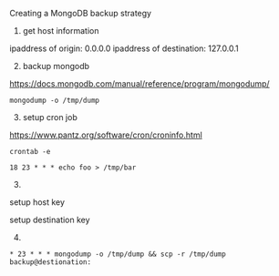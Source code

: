Creating a MongoDB backup strategy

1. get host information

ipaddress of origin: 0.0.0.0
ipaddress of destination:  127.0.0.1

2. backup mongodb

https://docs.mongodb.com/manual/reference/program/mongodump/

```
mongodump -o /tmp/dump
```

3. setup cron job

https://www.pantz.org/software/cron/croninfo.html

```
crontab -e

18 23 * * * echo foo > /tmp/bar
```

3. 

setup host key

setup destination key

4.

```
* 23 * * * mongodump -o /tmp/dump && scp -r /tmp/dump backup@destionation:
```

